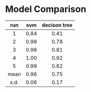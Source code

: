 # Model Comparison

| run  |  svm   | decison tree  |
|:----:|:------:|:-------------:|
| 1    | 0.84   | 0.41          |
| 2    | 0.98   | 0.78          |
| 3    | 0.98   | 0.81          |
| 4    | 1.00   | 0.92          |
| 5    | 0.99   | 0.82          |
| mean | 0.96   | 0.75          |
| s.d. | 0.06   | 0.17          |

